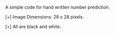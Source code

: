 A simple code for hand written number prediction.

[+] Image Dimensions: 28 x 28 pixels.

[+] All are black and white.
